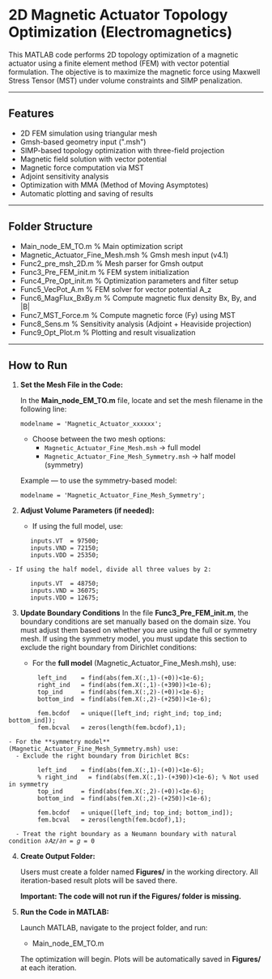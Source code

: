# 2D Magnetic Actuator Topology Optimization (Electromagnetics)

This MATLAB code performs 2D topology optimization of a magnetic actuator using a finite element method (FEM) with vector potential formulation. The objective is to maximize the magnetic force using Maxwell Stress Tensor (MST) under volume constraints and SIMP penalization.

---

## Features

- 2D FEM simulation using triangular mesh
- Gmsh-based geometry input (".msh")
- SIMP-based topology optimization with three-field projection
- Magnetic field solution with vector potential 
- Magnetic force computation via MST
- Adjoint sensitivity analysis
- Optimization with MMA (Method of Moving Asymptotes)
- Automatic plotting and saving of results

---

## Folder Structure

- Main_node_EM_TO.m                  % Main optimization script
- Magnetic_Actuator_Fine_Mesh.msh    % Gmsh mesh input (v4.1)
- Func2_pre_msh_2D.m                 % Mesh parser for Gmsh output
- Func3_Pre_FEM_init.m               % FEM system initialization
- Func4_Pre_Opt_init.m               % Optimization parameters and filter setup
- Func5_VecPot_A.m                   % FEM solver for vector potential A_z
- Func6_MagFlux_BxBy.m               % Compute magnetic flux density Bx, By, and |B|
- Func7_MST_Force.m                  % Compute magnetic force (Fy) using MST
- Func8_Sens.m                       % Sensitivity analysis (Adjoint + Heaviside projection)
- Func9_Opt_Plot.m                   % Plotting and result visualization


---

## How to Run

1. **Set the Mesh File in the Code:**

    In the **Main_node_EM_TO.m** file, locate and set the mesh filename in the following line:
    ```
    modelname = 'Magnetic_Actuator_xxxxxx';
    ```
    
    - Choose between the two mesh options:
        - `Magnetic_Actuator_Fine_Mesh.msh`           → full model
        - `Magnetic_Actuator_Fine_Mesh_Symmetry.msh`  → half model (symmetry)
    
    Example — to use the symmetry-based model:
    ```
    modelname = 'Magnetic_Actuator_Fine_Mesh_Symmetry';
    ```

2. **Adjust Volume Parameters (if needed):**

    - If using the full model, use:
```
      inputs.VT  = 97500;
      inputs.VND = 72150;
      inputs.VDD = 25350;
```    
    - If using the half model, divide all three values by 2:
```
      inputs.VT  = 48750;
      inputs.VND = 36075;
      inputs.VDD = 12675;
```
  
3. **Update Boundary Conditions**
In the file **Func3_Pre_FEM_init.m**, the boundary conditions are set manually based on the domain size. You must adjust them based on whether you are using the full or symmetry mesh. If using the symmetry model, you must update this section to exclude the right boundary from Dirichlet conditions:

    - For the **full model** (Magnetic_Actuator_Fine_Mesh.msh), use:
```
        left_ind    = find(abs(fem.X(:,1)-(+0))<1e-6);
        right_ind   = find(abs(fem.X(:,1)-(+390))<1e-6);
        top_ind     = find(abs(fem.X(:,2)-(+0))<1e-6);
        bottom_ind  = find(abs(fem.X(:,2)-(+250))<1e-6);
      
        fem.bcdof   = unique([left_ind; right_ind; top_ind; bottom_ind]);
        fem.bcval   = zeros(length(fem.bcdof),1);
```
    - For the **symmetry model** (Magnetic_Actuator_Fine_Mesh_Symmetry.msh) use:
      - Exclude the right boundary from Dirichlet BCs:
```      
        left_ind    = find(abs(fem.X(:,1)-(+0))<1e-6);
        % right_ind   = find(abs(fem.X(:,1)-(+390))<1e-6); % Not used in symmetry
        top_ind     = find(abs(fem.X(:,2)-(+0))<1e-6);
        bottom_ind  = find(abs(fem.X(:,2)-(+250))<1e-6);
          
        fem.bcdof   = unique([left_ind; top_ind; bottom_ind]);
        fem.bcval   = zeros(length(fem.bcdof),1);
```
      - Treat the right boundary as a Neumann boundary with natural condition ∂𝐴𝑧/∂𝑛 = 𝑔 = 0

4. **Create Output Folder:**

    Users must create a folder named **Figures/** in the working directory.
    All iteration-based result plots will be saved there.
    
    **Important: The code will not run if the Figures/ folder is missing.**

5. **Run the Code in MATLAB:**

    Launch MATLAB, navigate to the project folder, and run:
    
    - Main_node_EM_TO.m
    
    The optimization will begin. Plots will be automatically saved in **Figures/** at each iteration.
